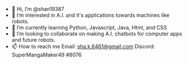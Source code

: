 - 👋 Hi, I’m @shan19387
- 👀 I’m interested in A.I. and it's applications towards machines like robots.
- 🌱 I’m currently learning Python, Javascript, Java, Html, and CSS
- 💞️ I’m looking to collaborate on making A.I. chatbots for computer apps and future robots.
- 📫 How to reach me Email: sha.k.6461@gmail.com Discord: SuperMangaMaker49 #8076

<!---
shan19387/shan19387 is a ✨ special ✨ repository because its `README.md` (this file) appears on your GitHub profile.
You can click the Preview link to take a look at your changes.
--->
